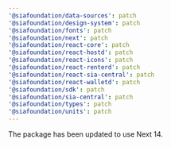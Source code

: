 ```yaml
---
'@siafoundation/data-sources': patch
'@siafoundation/design-system': patch
'@siafoundation/fonts': patch
'@siafoundation/next': patch
'@siafoundation/react-core': patch
'@siafoundation/react-hostd': patch
'@siafoundation/react-icons': patch
'@siafoundation/react-renterd': patch
'@siafoundation/react-sia-central': patch
'@siafoundation/react-walletd': patch
'@siafoundation/sdk': patch
'@siafoundation/sia-central': patch
'@siafoundation/types': patch
'@siafoundation/units': patch
---
```


The package has been updated to use Next 14.
